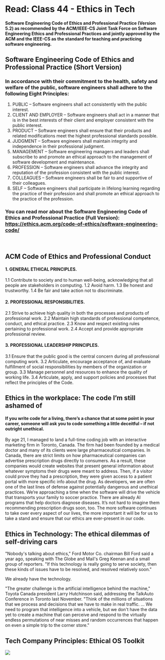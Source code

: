 # **Read: Class 44 - Ethics in Tech**
#### Software Engineering Code of Ethics and Professional Practice (Version 5.2) as recommended by the ACM/IEEE-CS Joint Task Force on Software Engineering Ethics and Professional Practices and jointly approved by the ACM and the IEEE-CS as the standard for teaching and practicing software engineering.


## Software Engineering Code of Ethics and Professional Practice (Short Version)
### In accordance with their commitment to the health, safety and welfare of the public, software engineers shall adhere to the following Eight Principles:
1. PUBLIC – Software engineers shall act consistently with the public interest.
2. CLIENT AND EMPLOYER – Software engineers shall act in a manner that is in the best interests of their client and employer consistent with the public interest.
3. PRODUCT – Software engineers shall ensure that their products and related modifications meet the highest professional standards possible.
4. JUDGMENT – Software engineers shall maintain integrity and independence in their professional judgment.
5. MANAGEMENT – Software engineering managers and leaders shall subscribe to and promote an ethical approach to the management of software development and maintenance.
6. PROFESSION – Software engineers shall advance the integrity and reputation of the profession consistent with the public interest.
7. COLLEAGUES – Software engineers shall be fair to and supportive of their colleagues.
8. SELF – Software engineers shall participate in lifelong learning regarding the practice of their profession and shall promote an ethical approach to the practice of the profession.

### You can read mor about the Software Engineering Code of Ethics and Professional Practice (Full Version): https://ethics.acm.org/code-of-ethics/software-engineering-code/

<br>

## ACM Code of Ethics and Professional Conduct
#### 1. GENERAL ETHICAL PRINCIPLES.
1.1 Contribute to society and to human well-being, acknowledging that all people are stakeholders in computing.
1.2 Avoid harm.
1.3 Be honest and trustworthy.
1.4 Be fair and take action not to discriminate.


#### 2. PROFESSIONAL RESPONSIBILITIES.
2.1 Strive to achieve high quality in both the processes and products of professional work.
2.2 Maintain high standards of professional competence, conduct, and ethical practice.
2.3 Know and respect existing rules pertaining to professional work.
2.4 Accept and provide appropriate professional review.

#### 3. PROFESSIONAL LEADERSHIP PRINCIPLES.
3.1 Ensure that the public good is the central concern during all professional computing work.
3.2 Articulate, encourage acceptance of, and evaluate fulfillment of social responsibilities by members of the organization or group.
3.3 Manage personnel and resources to enhance the quality of working life.
3.4 Articulate, apply, and support policies and processes that reflect the principles of the Code.


## Ethics in the workplace: The code I’m still ashamed of
#### If you write code for a living, there’s a chance that at some point in your career, someone will ask you to code something a little deceitful – if not outright unethical.
By age 21, I managed to land a full-time coding job with an interactive marketing firm in Toronto, Canada.
The firm had been founded by a medical doctor and many of its clients were large pharmaceutical companies.
In Canada, there are strict limits on how pharmaceutical companies can advertise prescription drugs directly to consumers.
As a result, these companies would create websites that present general information about whatever symptoms their drugs were meant to address. Then, if a visitor could prove they had a prescription, they were given access to a patient portal with more specific info about the drug.
As developers, we are often one of the last lines of defense against potentially dangerous and unethical practices.
We’re approaching a time when the software will drive the vehicle that transports your family to soccer practice. There are already AI programs that help doctors diagnose diseases. It’s not hard to imagine them recommending prescription drugs soon, too.
The more software continues to take over every aspect of our lives, the more important it will be for us to take a stand and ensure that our ethics are ever-present in our code.


## Ethics in Technology: The ethical dilemmas of self-driving cars
"Nobody's talking about ethics," Ford Motor Co. chairman Bill Ford said a year ago, speaking with The Globe and Mail's Greg Keenan and a small group of reporters. "If this technology is really going to serve society, then these kinds of issues have to be resolved, and resolved relatively soon."

We already have the technology.

"The greater challenge is the artificial intelligence behind the machine," Toyota Canada president Larry Hutchinson said, addressing the TalkAuto Conference in Toronto last November. "Think of the millions of situations that we process and decisions that we have to make in real traffic. … We need to program that intelligence into a vehicle, but we don't have the data yet to create a machine that can perceive and respond to the virtually endless permutations of near misses and random occurrences that happen on even a simple trip to the corner store."

## Tech Company Principles: Ethical OS Toolkit
![](https://miro.medium.com/max/1400/1*YPxOFGRv7iwlLF4oGPoaKA.png)
